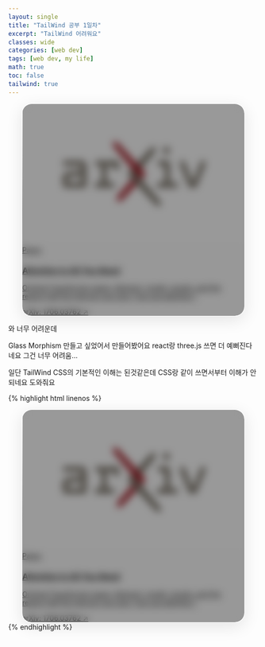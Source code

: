 ```yaml
---
layout: single
title: "TailWind 공부 1일차"
excerpt: "TailWind 어려워요"
classes: wide
categories: [web dev]
tags: [web dev, my life]
math: true
toc: false
tailwind: true
---
```


<style>
  .glass-card {   
    background: rgba(255, 255, 255, 0.18);
    border-radius: 20px;
    border: 1px solid rgba(255, 255, 255, 0.3);
    box-shadow:
      0 8px 32px rgba(0, 0, 0, 0.1),
      inset 0 1px 0 rgba(255, 255, 255, 0.5),
      inset 0 -1px 0 rgba(255, 255, 255, 0.1),
      inset 0 0 0px 0px rgba(255, 255, 255, 0);
    position: relative;
    overflow: hidden;

    margin-inline: auto;
    width: min(100%, 28rem);
  }

  .glass-card::before {
    content: '';
    position: absolute; top: 0; left: 0; right: 0; height: 1px;
    background: linear-gradient(90deg, transparent, rgba(255,255,255,0.8), transparent);
    pointer-events: none;
  }

  .glass-card::after {
    content: '';
    position: absolute; top: 0; left: 0; width: 1px; height: 100%;
    background: linear-gradient(180deg, rgba(255,255,255,0.8), transparent, rgba(255,255,255,0.3));
    pointer-events: none;
  }

  /* blur here... */
  .glass-card .overlay {
    position: absolute; inset: 0;
    background: rgba(0, 0, 0, 0.4);
    backdrop-filter: blur(8px) saturate(1.1);
    -webkit-backdrop-filter: blur(8px) saturate(1.1);
  }
</style>

<div class="glass-card group
            transition-transform duration-300 ease-in-out transform  hover:-translate-y-0.5">
  <a href="https://arxiv.org/abs/1706.03762"
     class="inline-block underline decoration-2 decoration-white/40 text-white/90 transition-colors duration-200 group-hover:text-white">
    <!-- bg image -->
    <img src="/assets/images/base/1.png" alt=""
        class="absolute inset-0 h-full w-full object-cover" />
    <!-- blur overlay -->
    <div class="overlay"></div>
    <!-- content -->
    <div class="relative grid min-h-[220px] grid-rows-[1fr_auto] gap-3 p-4">
      <div class="space-y-1">
        <div class="text-xs uppercase tracking-wide text-white/80">Paper</div>
        <h3 class="text-base font-extrabold leading-tight text-white">
          Attention Is All You Need
        </h3>
        <p class="text-sm leading-snug text-white/90">
          Original Transformer paper. Abstract, model, results, and the reason half the internet now says “just use attention.”
        </p>
      </div>
      <div class="flex items-center justify-between text-sm text-white/90">
        <span>arXiv: 1706.03762</span>
        <span class="transition-transform group-hover:translate-x-0.5">↗</span>
      </div>
    </div>
  </a>
</div>

와 너무 어려운데

Glass Morphism 만들고 싶었어서 만들어봤어요 react랑 three.js 쓰면 더 예뻐진다네요 그건 너무 어려움...

일단 TailWind CSS의 기본적인 이해는 된것같은데 CSS랑 같이 쓰면서부터 이해가 안되네요 도와줘요

<div class="code-wrap-char">
{% highlight html linenos %}
<style>
  .glass-card {   
    background: rgba(255, 255, 255, 0.18);
    border-radius: 20px;
    border: 1px solid rgba(255, 255, 255, 0.3);
    box-shadow:
      0 8px 32px rgba(0, 0, 0, 0.1),
      inset 0 1px 0 rgba(255, 255, 255, 0.5),
      inset 0 -1px 0 rgba(255, 255, 255, 0.1),
      inset 0 0 0px 0px rgba(255, 255, 255, 0);
    position: relative;
    overflow: hidden;

    margin-inline: auto;
    width: min(100%, 28rem);
  }

  .glass-card::before {
    content: '';
    position: absolute; top: 0; left: 0; right: 0; height: 1px;
    background: linear-gradient(90deg, transparent, rgba(255,255,255,0.8), transparent);
    pointer-events: none;
  }

  .glass-card::after {
    content: '';
    position: absolute; top: 0; left: 0; width: 1px; height: 100%;
    background: linear-gradient(180deg, rgba(255,255,255,0.8), transparent, rgba(255,255,255,0.3));
    pointer-events: none;
  }

  /* blur here... */
  .glass-card .overlay {
    position: absolute; inset: 0;
    background: rgba(0, 0, 0, 0.4);
    backdrop-filter: blur(8px) saturate(1.1);
    -webkit-backdrop-filter: blur(8px) saturate(1.1);
  }
</style>

<div class="glass-card group
            transition-transform duration-300 ease-in-out transform  hover:-translate-y-0.5">
  <a href="https://arxiv.org/abs/1706.03762"
     class="inline-block underline decoration-2 decoration-white/40 text-white/90 transition-colors duration-200 group-hover:text-white">
    <!-- bg image -->
    <img src="/assets/images/base/1.png" alt=""
        class="absolute inset-0 h-full w-full object-cover" />
    <!-- blur overlay -->
    <div class="overlay"></div>
    <!-- content -->
    <div class="relative grid min-h-[220px] grid-rows-[1fr_auto] gap-3 p-4">
      <div class="space-y-1">
        <div class="text-xs uppercase tracking-wide text-white/80">Paper</div>
        <h3 class="text-base font-extrabold leading-tight text-white">
          Attention Is All You Need
        </h3>
        <p class="text-sm leading-snug text-white/90">
          Original Transformer paper. Abstract, model, results, and the reason half the internet now says “just use attention.”
        </p>
      </div>
      <div class="flex items-center justify-between text-sm text-white/90">
        <span>arXiv: 1706.03762</span>
        <span class="transition-transform group-hover:translate-x-0.5">↗</span>
      </div>
    </div>
  </a>
</div>
{% endhighlight %}
</div>